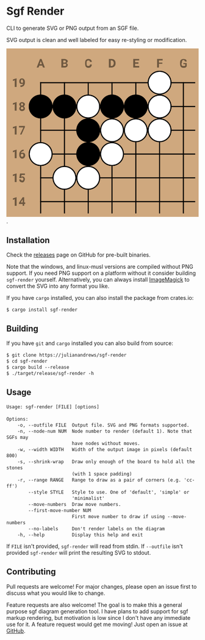 # Sgf Render

CLI to generate SVG or PNG output from an SGF file.

SVG output is clean and well labeled for easy re-styling or modification.

![Cho Chikun Elementary, Problem 45](demo/prob45.svg).

## Installation

Check the [releases](https://github.com/julianandrews/sgf-render/releases) page
on GitHub for pre-built binaries.

Note that the windows, and linux-musl versions are compiled without PNG
support. If you need PNG support on a platform without it consider building
`sgf-render` yourself. Alternatively, you can always install
[ImageMagick](https://imagemagick.org/index.php) to convert the SVG into any
format you like.

If you have `cargo` installed, you can also install the package from crates.io:

```
$ cargo install sgf-render
```

## Building

If you have `git` and `cargo` installed you can also build from source:

```
$ git clone https://julianandrews/sgf-render
$ cd sgf-render
$ cargo build --release
$ ./target/release/sgf-render -h
```

## Usage

```
Usage: sgf-render [FILE] [options]

Options:
    -o, --outfile FILE  Output file. SVG and PNG formats supported.
    -n, --node-num NUM  Node number to render (default 1). Note that SGFs may
                        have nodes without moves.
    -w, --width WIDTH   Width of the output image in pixels (default 800)
    -s, --shrink-wrap   Draw only enough of the board to hold all the stones
                        (with 1 space padding)
    -r, --range RANGE   Range to draw as a pair of corners (e.g. 'cc-ff')
        --style STYLE   Style to use. One of 'default', 'simple' or
                        'minimalist'
        --move-numbers  Draw move numbers.
        --first-move-number NUM
                        First move number to draw if using --move-numbers
        --no-labels     Don't render labels on the diagram
    -h, --help          Display this help and exit
```

If `FILE` isn't provided, `sgf-render` will read from stdin. If `--outfile`
isn't provided `sgf-render` will print the resulting SVG to stdout.

## Contributing
Pull requests are welcome! For major changes, please open an issue first to
discuss what you would like to change.

Feature requests are also welcome! The goal is to make this a general purpose
sgf diagram generation tool. I have plans to add support for sgf markup
rendering, but motivation is low since I don't have any immediate use for it. A
feature request would get me moving! Just open an issue at
[GitHub](https://github.com/julianandrews/sgf-render/issues).
